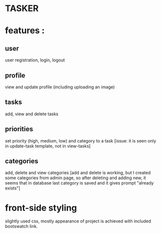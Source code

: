 # TASKER

# features : 

## user
user registration,  login, logout 

## profile
view and update profile (including uploading an image) 

## tasks
add, view and delete tasks 

## priorities
set priority (high, medium, low) and category to a task [issue: it is seen only in update-task template, not in view-tasks]

## categories
add, delete and view categories [add and delete is working, but I created some categories from admin page, so after deleting and adding new, it seems that in database last category is saved and it gives prompt "already exists"]

# front-side styling
slightly used css, mostly appearance of project is achieved with included bootswatch link.
